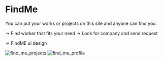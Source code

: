 # FindMe
You can put your works or projects on this site and anyone can find you.

-> Find worker that fits your need
-> Look for company and send request

=> FindME ui design

![find_me_projects](https://user-images.githubusercontent.com/104440794/210184016-e0205a1d-4a17-4d0e-a4a4-70a7ee4e5a44.png)
![find_me_profile](https://user-images.githubusercontent.com/104440794/210184019-48a4b5b9-6386-4575-8aee-a9e99f1f13a8.png)


